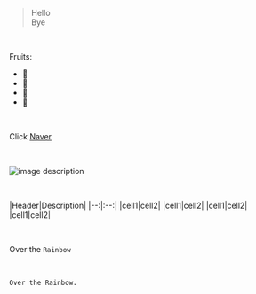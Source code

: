 <!-- preview md: ctrl + shift + v -->

<!-- Quote -->
> Hello <br>Bye

<br>

<!-- Bullet list -->
Fruits:
* 🍏
* 🍋
* 🍉
* 🍍

<br>

<!-- Link -->
Click [Naver](https://naver.com)

<br>

<!-- Image -->
![image description](https://img1.daumcdn.net/thumb/R1280x0/?scode=mtistory2&fname=https%3A%2F%2Fblog.kakaocdn.net%2Fdn%2FbEaKNC%2Fbtq8ArPXtqQ%2F621XlhC6Pn30kkk9UCW4pk%2Fimg.png)

<br>

<!--Table -->
|Header|Description|
|--:|:--:| <!-- 정렬 -->
|cell1|cell2|
|cell1|cell2|
|cell1|cell2|
|cell1|cell2|

</br>
<!-- 하이라이트 -->
<!-- Code -->

Over the `Rainbow`

</br>

```
Over the Rainbow.
```

